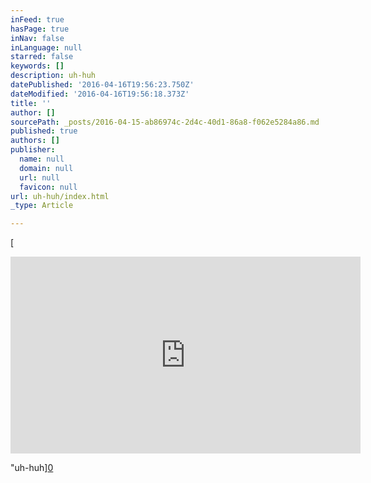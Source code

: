 ```yaml
---
inFeed: true
hasPage: true
inNav: false
inLanguage: null
starred: false
keywords: []
description: uh-huh
datePublished: '2016-04-16T19:56:23.750Z'
dateModified: '2016-04-16T19:56:18.373Z'
title: ''
author: []
sourcePath: _posts/2016-04-15-ab86974c-2d4c-40d1-86a8-f062e5284a86.md
published: true
authors: []
publisher:
  name: null
  domain: null
  url: null
  favicon: null
url: uh-huh/index.html
_type: Article

---
```

[

<iframe width="560" height="315" src="https://www.youtube.com/embed/GK8S9r8uVVI" frameborder="0" allowfullscreen="allowfullscreen" style=""></iframe>

"uh-huh][0]

  


[0]: href